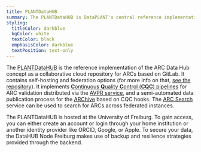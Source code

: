 ```yaml
---
title: PLANTDataHUB
summary: The PLANTDataHUB is DataPLANT's central reference implementation of the ARC Data Hub concept.
styling:
  titleColor: darkblue
  bgColor: white
  textColor: black
  emphasisColor: darkblue
  textPosition: text-only
---
```


The [PLANTDataHUB](https://git.nfdi4plants.org) is the reference implementation of the ARC Data Hub concept as a collaborative cloud repository for ARCs based on GitLab.
It contains self-hosting and federation options (for more info on that, [see the repository](https://github.com/nfdi4plants/DataHUB)).
It implements [**C**ontinuous **Q**uality **C**ontrol (**CQC**) pipelines](https://arc-rdm.org/details/arc-data-hub/#continuous-quality-control) for ARC validation distributed via the [AVPR service](https://avpr.nfdi4plants.org), and a semi-automated data publication process for the [ARChive](#archive) based on CQC hooks.
The [ARC Search](#arc-search) service can be used to search for ARCs across federated instances.

The PLANTDataHUB is hosted at the University of Freiburg. To gain access, you can either create an account or login through your home institution or another identity provider like ORCID, Google, or Apple.
To secure your data, the DataHUB Node Freiburg makes use of backup and resilience strategies provided through the backend.
